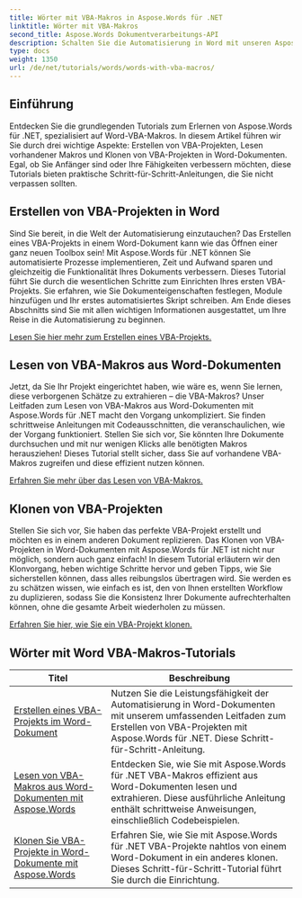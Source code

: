 ```yaml
---
title: Wörter mit VBA-Makros in Aspose.Words für .NET
linktitle: Wörter mit VBA-Makros
second_title: Aspose.Words Dokumentverarbeitungs-API
description: Schalten Sie die Automatisierung in Word mit unseren Aspose.Words für .NET-Tutorials frei. Erstellen, lesen und klonen Sie VBA-Makros effizient in Word-Dokumenten.
type: docs
weight: 1350
url: /de/net/tutorials/words/words-with-vba-macros/
---
```

## Einführung

Entdecken Sie die grundlegenden Tutorials zum Erlernen von Aspose.Words für .NET, spezialisiert auf Word-VBA-Makros. In diesem Artikel führen wir Sie durch drei wichtige Aspekte: Erstellen von VBA-Projekten, Lesen vorhandener Makros und Klonen von VBA-Projekten in Word-Dokumenten. Egal, ob Sie Anfänger sind oder Ihre Fähigkeiten verbessern möchten, diese Tutorials bieten praktische Schritt-für-Schritt-Anleitungen, die Sie nicht verpassen sollten. 

## Erstellen von VBA-Projekten in Word

Sind Sie bereit, in die Welt der Automatisierung einzutauchen? Das Erstellen eines VBA-Projekts in einem Word-Dokument kann wie das Öffnen einer ganz neuen Toolbox sein! Mit Aspose.Words für .NET können Sie automatisierte Prozesse implementieren, Zeit und Aufwand sparen und gleichzeitig die Funktionalität Ihres Dokuments verbessern. Dieses Tutorial führt Sie durch die wesentlichen Schritte zum Einrichten Ihres ersten VBA-Projekts. Sie erfahren, wie Sie Dokumenteigenschaften festlegen, Module hinzufügen und Ihr erstes automatisiertes Skript schreiben. Am Ende dieses Abschnitts sind Sie mit allen wichtigen Informationen ausgestattet, um Ihre Reise in die Automatisierung zu beginnen. 

[Lesen Sie hier mehr zum Erstellen eines VBA-Projekts.](./creating-vba-project/)

## Lesen von VBA-Makros aus Word-Dokumenten

Jetzt, da Sie Ihr Projekt eingerichtet haben, wie wäre es, wenn Sie lernen, diese verborgenen Schätze zu extrahieren – die VBA-Makros? Unser Leitfaden zum Lesen von VBA-Makros aus Word-Dokumenten mit Aspose.Words für .NET macht den Vorgang unkompliziert. Sie finden schrittweise Anleitungen mit Codeausschnitten, die veranschaulichen, wie der Vorgang funktioniert. Stellen Sie sich vor, Sie könnten Ihre Dokumente durchsuchen und mit nur wenigen Klicks alle benötigten Makros herausziehen! Dieses Tutorial stellt sicher, dass Sie auf vorhandene VBA-Makros zugreifen und diese effizient nutzen können. 

[Erfahren Sie mehr über das Lesen von VBA-Makros.](./reading-vba-macros-word-document/)

## Klonen von VBA-Projekten

Stellen Sie sich vor, Sie haben das perfekte VBA-Projekt erstellt und möchten es in einem anderen Dokument replizieren. Das Klonen von VBA-Projekten in Word-Dokumenten mit Aspose.Words für .NET ist nicht nur möglich, sondern auch ganz einfach! In diesem Tutorial erläutern wir den Klonvorgang, heben wichtige Schritte hervor und geben Tipps, wie Sie sicherstellen können, dass alles reibungslos übertragen wird. Sie werden es zu schätzen wissen, wie einfach es ist, den von Ihnen erstellten Workflow zu duplizieren, sodass Sie die Konsistenz Ihrer Dokumente aufrechterhalten können, ohne die gesamte Arbeit wiederholen zu müssen. 

[Erfahren Sie hier, wie Sie ein VBA-Projekt klonen.](./clone-vba-project-word-document/)

 ## Wörter mit Word VBA-Makros-Tutorials
| Titel | Beschreibung |
| --- | --- |
| [Erstellen eines VBA-Projekts im Word-Dokument](./creating-vba-project/) | Nutzen Sie die Leistungsfähigkeit der Automatisierung in Word-Dokumenten mit unserem umfassenden Leitfaden zum Erstellen von VBA-Projekten mit Aspose.Words für .NET. Diese Schritt-für-Schritt-Anleitung. |
| [Lesen von VBA-Makros aus Word-Dokumenten mit Aspose.Words](./reading-vba-macros-word-document/) | Entdecken Sie, wie Sie mit Aspose.Words für .NET VBA-Makros effizient aus Word-Dokumenten lesen und extrahieren. Diese ausführliche Anleitung enthält schrittweise Anweisungen, einschließlich Codebeispielen. |
| [Klonen Sie VBA-Projekte in Word-Dokumente mit Aspose.Words](./clone-vba-project-word-document/) | Erfahren Sie, wie Sie mit Aspose.Words für .NET VBA-Projekte nahtlos von einem Word-Dokument in ein anderes klonen. Dieses Schritt-für-Schritt-Tutorial führt Sie durch die Einrichtung. |